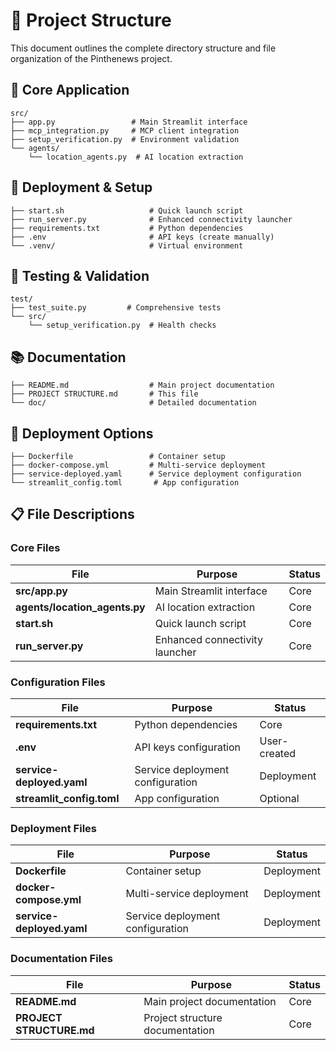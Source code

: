 # 📁 Project Structure

This document outlines the complete directory structure and file organization of the Pinthenews project.

## 🎯 Core Application
```
src/
├── app.py                 # Main Streamlit interface
├── mcp_integration.py     # MCP client integration  
├── setup_verification.py  # Environment validation
└── agents/
    └── location_agents.py  # AI location extraction
```

## 🚀 Deployment & Setup
```
├── start.sh                   # Quick launch script
├── run_server.py              # Enhanced connectivity launcher
├── requirements.txt           # Python dependencies
├── .env                       # API keys (create manually)
└── .venv/                     # Virtual environment
```

## 🧪 Testing & Validation
```
test/
├── test_suite.py         # Comprehensive tests
└── src/
    └── setup_verification.py  # Health checks
```

## 📚 Documentation
```
├── README.md                  # Main project documentation
├── PROJECT STRUCTURE.md       # This file
└── doc/                       # Detailed documentation
```

## 🐳 Deployment Options
```
├── Dockerfile                 # Container setup
├── docker-compose.yml         # Multi-service deployment
├── service-deployed.yaml      # Service deployment configuration
└── streamlit_config.toml       # App configuration
```

## 📋 File Descriptions

### Core Files
| File | Purpose | Status |
|------|---------|--------|
| **src/app.py** | Main Streamlit interface | Core |
| **agents/location_agents.py** | AI location extraction | Core |
| **start.sh** | Quick launch script | Core |
| **run_server.py** | Enhanced connectivity launcher | Core |

### Configuration Files
| File | Purpose | Status |
|------|---------|--------|
| **requirements.txt** | Python dependencies | Core |
| **.env** | API keys configuration | User-created |
| **service-deployed.yaml** | Service deployment configuration | Deployment |
| **streamlit_config.toml** | App configuration | Optional |

### Deployment Files
| File | Purpose | Status |
|------|---------|--------|
| **Dockerfile** | Container setup | Deployment |
| **docker-compose.yml** | Multi-service deployment | Deployment |
| **service-deployed.yaml** | Service deployment configuration | Deployment |

### Documentation Files
| File | Purpose | Status |
|------|---------|--------|
| **README.md** | Main project documentation | Core |
| **PROJECT STRUCTURE.md** | Project structure documentation | Core |